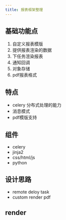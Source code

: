 ```yaml
---
title: 报表框架整理
---
```


## 基础功能点

1. 自定义报表模版
2. 提供报表渲染的数据
3. 下任务渲染报表
4. 通知回调
5. 对象存储
6. pdf报表格式

## 特点

- celery 分布式处理的能力
- 消息模式
- pdf模版支持

## 组件

- celery
- jinja2
- css/html/js
- python

## 设计思路

- remote deloy task
- custom render pdf


## render
